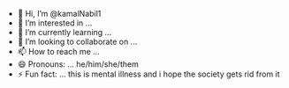 - 👋 Hi, I’m @kamalNabil1
- 👀 I’m interested in ...
- 🌱 I’m currently learning ...
- 💞️ I’m looking to collaborate on ...
- 📫 How to reach me ...
- 😄 Pronouns: ... he/him/she/them
- ⚡ Fun fact: ... this is mental illness and i hope the society gets rid from it

<!---
kamalNabil1/kamalNabil1 is a ✨ special ✨ repository because its `README.md` (this file) appears on your GitHub profile.
You can click the Preview link to take a look at your changes.
--->
